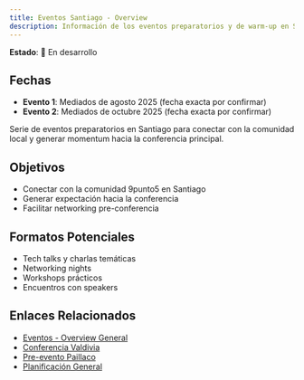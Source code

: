 ```yaml
---
title: Eventos Santiago - Overview
description: Información de los eventos preparatorios y de warm-up en Santiago (agosto y octubre 2025)
---
```


**Estado**: 🚧 En desarrollo

## Fechas

- **Evento 1**: Mediados de agosto 2025 (fecha exacta por confirmar)
- **Evento 2**: Mediados de octubre 2025 (fecha exacta por confirmar)

Serie de eventos preparatorios en Santiago para conectar con la comunidad local y generar momentum hacia la conferencia principal.

## Objetivos

- Conectar con la comunidad 9punto5 en Santiago
- Generar expectación hacia la conferencia
- Facilitar networking pre-conferencia

## Formatos Potenciales

- Tech talks y charlas temáticas
- Networking nights
- Workshops prácticos
- Encuentros con speakers

## Enlaces Relacionados

- [Eventos - Overview General](/eventos/overview)
- [Conferencia Valdivia](/eventos/valdivia/overview)
- [Pre-evento Paillaco](/eventos/paillaco/overview)
- [Planificación General](/planificacion/overview)